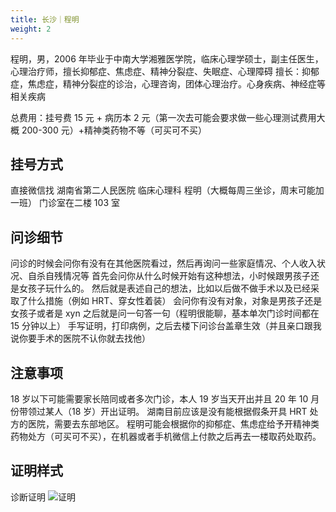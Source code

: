 ```yaml
---
title: 长沙｜程明
weight: 2
---
```


程明，男，2006 年毕业于中南大学湘雅医学院，临床心理学硕士，副主任医生，心理治疗师，擅长抑郁症、焦虑症、精神分裂症、失眠症、心理障碍
擅长：抑郁症，焦虑症，精神分裂症的诊治，心理咨询，团体心理治疗。心身疾病、神经症等相关疾病

总费用：挂号费 15 元 + 病历本 2 元（第一次去可能会要求做一些心理测试费用大概 200-300 元）+精神类药物不等（可买可不买）

## 挂号方式

直接微信找 湖南省第二人民医院 临床心理科 程明（大概每周三坐诊，周末可能加一班）
门诊室在二楼 103 室

## 问诊细节

问诊的时候会问你有没有在其他医院看过，然后再询问一些家庭情况、个人收入状况、自杀自残情况等
首先会问你从什么时候开始有这种想法，小时候跟男孩子还是女孩子玩什么的。
然后就是表述自己的想法，比如以后做不做手术以及已经采取了什么措施（例如 HRT、穿女性着装）
会问你有没有对象，对象是男孩子还是女孩子或者是 xyn
之后就是问一句答一句（程明很能聊，基本单次门诊时间都在 15 分钟以上）
手写证明，打印病例，之后去楼下问诊台盖章生效（并且亲口跟我说你要手术的医院不认你就去找他）

## 注意事项

18 岁以下可能需要家长陪同或者多次门诊，本人 19 岁当天开出并且 20 年 10 月份带领过某人（18 岁）开出证明。
湖南目前应该是没有能根据假条开具 HRT 处方的医院，需要去东部地区。
程明可能会根据你的抑郁症、焦虑症给予开精神类药物处方（可买可不买），在机器或者手机微信上付款之后再去一楼取药处取药。

## 证明样式

诊断证明
![证明](/images/doctor/cheng-ming-zm.png)
